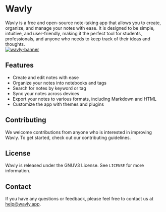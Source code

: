 # Wavly

Wavly is a free and open-source note-taking app that allows you to create, organize, and manage your notes with ease. It is designed to be simple, intuitive, and user-friendly, making it the perfect tool for students, professionals, and anyone who needs to keep track of their ideas and thoughts.
<br>
[![wavly-banner](https://github.com/wavly/.github/assets/122219240/18387a5e-530f-471f-906b-83b0fed75a7a)](https://wavly.app)

## Features

- Create and edit notes with ease
- Organize your notes into notebooks and tags
- Search for notes by keyword or tag
- Sync your notes across devices
- Export your notes to various formats, including Markdown and HTML
- Customize the app with themes and plugins


## Contributing

We welcome contributions from anyone who is interested in improving Wavly. To get started, check out our contributing guidelines.

## License

Wavly is released under the GNUV3 License. See `LICENSE` for more information.

## Contact

If you have any questions or feedback, please feel free to contact us at help@wavly.app.
